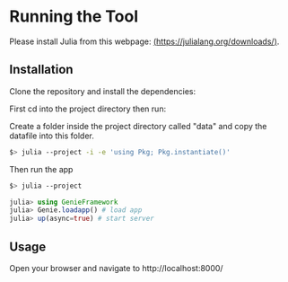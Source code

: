 # Running the Tool

Please install Julia from this webpage: [(https://julialang.org/downloads/)](https://julialang.org/downloads/).

## Installation

Clone the repository and install the dependencies:

First cd into the project directory then run:

Create a folder inside the project directory called "data" and copy the datafile into this folder.

```bash
$> julia --project -i -e 'using Pkg; Pkg.instantiate()'
```

Then run the app

```bash
$> julia --project
```

```julia
julia> using GenieFramework
julia> Genie.loadapp() # load app
julia> up(async=true) # start server
```

## Usage

Open your browser and navigate to http://localhost:8000/